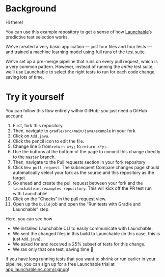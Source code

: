 # Background

Hi there!

You can use this example repository to get a sense of how [Launchable](https://www.launchableinc.com)’s predictive test selection works.

We’ve created a very basic application — just four files and four tests — and trained a machine learning model using full runs of the test suite.

We’ve set up a pre-merge pipeline that runs on every pull request, which is a very common pattern. However, instead of running the *entire* test suite, we’ll use Launchable to select the right tests to run for each code change, saving lots of time.

# Try it yourself

You can follow this flow entirely within GitHub; you just need a GitHub account:

1. First, fork this repository.
2. Then, navigate to `gradle/src/main/java/example` in your fork.
3. Click on `Add.java`.
4. Click the pencil icon to edit the file.
5. Change line 5 from`return x+y;` to `return x*y;`.
6. Use the buttons at the bottom of the page to commit this change directly to the `master` branch.
7. Then, navigate to the Pull requests section in your fork repository
8. Click `New pull request`. The subsequent Compare changes page should automatically select your fork as the source and this repository as the target.
9.  Go ahead and create the pull request between your fork and the `launchableinc/examples repository`. This will kick off the PR test run with Launchable!
10. Click on the “Checks” in the pull request view.
11. Open up the `build` job and open the “Run tests with Gradle and Launchable” step.

Here, you can see how
* We installed Launchable CLI to easily communicate with Launchable.
* We sent the changed files in this build to Launchable (in this case, this is just `Add.java`).
* We asked for and received a 25% subset of tests for this change.
* We ran only that one test, saving time 💪

If you have long running tests that you want to shrink or run earlier in your pipeline, you can sign up for a free Launchable trial at [app.launchableinc.com/signup](https://app.launchableinc.com/signup)!
